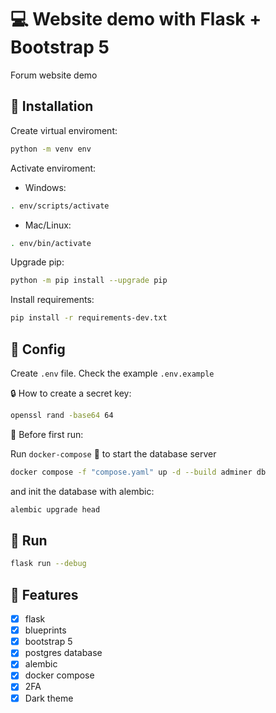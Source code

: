 # :computer: Website demo with Flask + Bootstrap 5

Forum website demo

## :floppy_disk: Installation

Create virtual enviroment:

```bash
python -m venv env
```

Activate enviroment:

- Windows:

```bash
. env/scripts/activate
```

- Mac/Linux:

```bash
. env/bin/activate
```

Upgrade pip:

```bash
python -m pip install --upgrade pip
```

Install requirements:

```bash
pip install -r requirements-dev.txt
```

## :wrench: Config

Create `.env` file. Check the example `.env.example`

:lock: How to create a secret key:

```bash
openssl rand -base64 64
```

:construction: Before first run:

Run `docker-compose` :whale: to start the database server

```bash
docker compose -f "compose.yaml" up -d --build adminer db
```

and init the database with alembic:

```bash
alembic upgrade head
```

## :runner: Run

```bash
flask run --debug
```

## :pushpin: Features

- [x] flask
- [x] blueprints
- [x] bootstrap 5
- [X] postgres database
- [X] alembic
- [X] docker compose
- [X] 2FA
- [X] Dark theme
